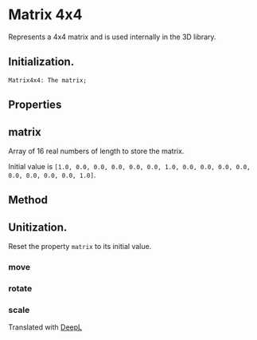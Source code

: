 # Matrix 4x4

Represents a 4x4 matrix and is used internally in the 3D library.

## Initialization.

```
Matrix4x4: The matrix;
```

## Properties

## matrix

Array of 16 real numbers of length to store the matrix.

Initial value is `[1.0, 0.0, 0.0, 0.0, 0.0, 0.0, 1.0, 0.0, 0.0, 0.0, 0.0, 0.0, 0.0, 0.0, 0.0, 1.0]`.

## Method

## Unitization.

Reset the property `matrix` to its initial value.

### move



### rotate



### scale


Translated with [DeepL](https://www.deepl.com/translator)